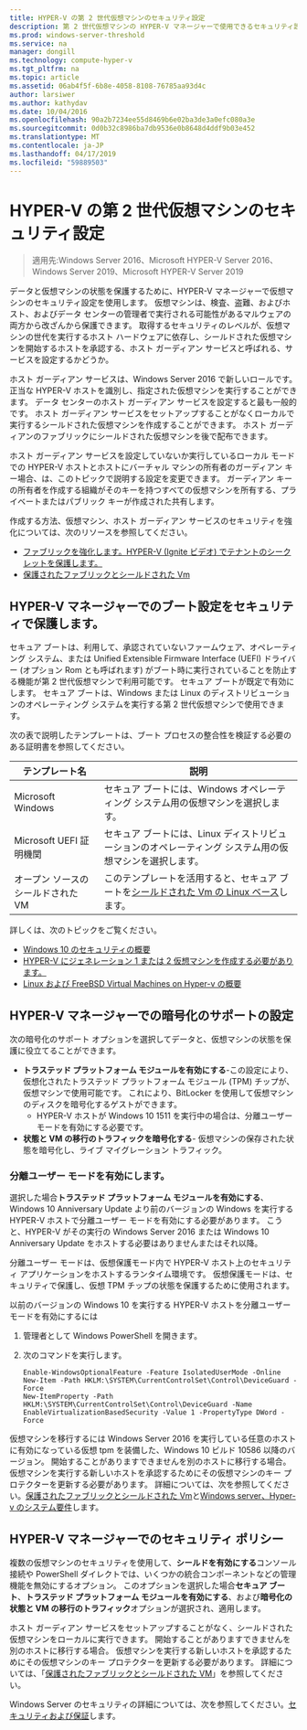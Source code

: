 ```yaml
---
title: HYPER-V の第 2 世代仮想マシンのセキュリティ設定
description: 第 2 世代仮想マシンの HYPER-V マネージャーで使用できるセキュリティ設定について説明します
ms.prod: windows-server-threshold
ms.service: na
manager: dongill
ms.technology: compute-hyper-v
ms.tgt_pltfrm: na
ms.topic: article
ms.assetid: 06ab4f5f-6b8e-4058-8108-76785aa93d4c
author: larsiwer
ms.author: kathydav
ms.date: 10/04/2016
ms.openlocfilehash: 90a2b7234ee55d8469b6e02ba3de3a0efc080a3e
ms.sourcegitcommit: 0d0b32c8986ba7db9536e0b8648d4ddf9b03e452
ms.translationtype: MT
ms.contentlocale: ja-JP
ms.lasthandoff: 04/17/2019
ms.locfileid: "59889503"
---
```

# <a name="generation-2-virtual-machine-security-settings-for-hyper-v"></a>HYPER-V の第 2 世代仮想マシンのセキュリティ設定

>適用先:Windows Server 2016、Microsoft HYPER-V Server 2016、Windows Server 2019、Microsoft HYPER-V Server 2019

データと仮想マシンの状態を保護するために、HYPER-V マネージャーで仮想マシンのセキュリティ設定を使用します。 仮想マシンは、検査、盗難、およびホスト、およびデータ センターの管理者で実行される可能性があるマルウェアの両方から改ざんから保護できます。 取得するセキュリティのレベルが、仮想マシンの世代を実行するホスト ハードウェアに依存し、シールドされた仮想マシンを開始するホストを承認する、ホスト ガーディアン サービスと呼ばれる、サービスを設定するかどうか。  

ホスト ガーディアン サービスは、Windows Server 2016 で新しいロールです。 正当な HYPER-V ホストを識別し、指定された仮想マシンを実行することができます。 データ センターのホスト ガーディアン サービスを設定すると最も一般的です。 ホスト ガーディアン サービスをセットアップすることがなくローカルで実行するシールドされた仮想マシンを作成することができます。 ホスト ガーディアンのファブリックにシールドされた仮想マシンを後で配布できます。  

ホスト ガーディアン サービスを設定していないか実行しているローカル モードでの HYPER-V ホストとホストにバーチャル マシンの所有者のガーディアン キー場合、は、このトピックで説明する設定を変更できます。   ガーディアン キーの所有者を作成する組織がそのキーを持つすべての仮想マシンを所有する、プライベートまたはパブリック キーが作成された共有します。  

作成する方法、仮想マシン、ホスト ガーディアン サービスのセキュリティを強化については、次のリソースを参照してください。  

- [ファブリックを強化します。HYPER-V (Ignite ビデオ) でテナントのシークレットを保護します。](https://go.microsoft.com/fwlink/?LinkId=746379)
- [保護されたファブリックとシールドされた Vm](https://go.microsoft.com/fwlink/?LinkId=746381)

## <a name="secure-boot-setting-in-hyper-v-manager"></a>HYPER-V マネージャーでのブート設定をセキュリティで保護します。  

セキュア ブートは、利用して、承認されていないファームウェア、オペレーティング システム、または Unified Extensible Firmware Interface (UEFI) ドライバー (オプション Rom とも呼ばれます) がブート時に実行されていることを防止する機能が第 2 世代仮想マシンで利用可能です。 セキュア ブートが既定で有効にします。 セキュア ブートは、Windows または Linux のディストリビューションのオペレーティング システムを実行する第 2 世代仮想マシンで使用できます。  

次の表で説明したテンプレートは、ブート プロセスの整合性を検証する必要のある証明書を参照してください。  

|テンプレート名|説明|  
|-----------------|---------------|  
|Microsoft Windows|セキュア ブートには、Windows オペレーティング システム用の仮想マシンを選択します。|  
|Microsoft UEFI 証明機関|セキュア ブートには、Linux ディストリビューションのオペレーティング システム用の仮想マシンを選択します。|  
|オープン ソースのシールドされた VM|このテンプレートを活用すると、セキュア ブートを[シールドされた Vm の Linux ベース](https://docs.microsoft.com/windows-server/security/guarded-fabric-shielded-vm/guarded-fabric-create-a-linux-shielded-vm-template)します。|

詳しくは、次のトピックをご覧ください。  

- [Windows 10 のセキュリティの概要](https://docs.microsoft.com/windows/security/threat-protection/overview-of-threat-mitigations-in-windows-10)  
- [HYPER-V にジェネレーション 1 または 2 仮想マシンを作成する必要があります。](../plan/Should-I-create-a-generation-1-or-2-virtual-machine-in-Hyper-V.md)  
- [Linux および FreeBSD Virtual Machines on Hyper-v の概要](../Supported-Linux-and-FreeBSD-virtual-machines-for-Hyper-V-on-Windows.md)  

## <a name="encryption-support-settings-in-hyper-v-manager"></a>HYPER-V マネージャーでの暗号化のサポートの設定

次の暗号化のサポート オプションを選択してデータと、仮想マシンの状態を保護に役立てることができます。  

- **トラステッド プラットフォーム モジュールを有効にする**-この設定により、仮想化されたトラステッド プラットフォーム モジュール (TPM) チップが、仮想マシンで使用可能です。 これにより、BitLocker を使用して仮想マシンのディスクを暗号化するゲストができます。
  - HYPER-V ホストが Windows 10 1511 を実行中の場合は、分離ユーザー モードを有効にする必要です。 
- **状態と VM の移行のトラフィックを暗号化する**- 仮想マシンの保存された状態を暗号化し、ライブ マイグレーション トラフィック。

### <a name="enable-isolated-user-mode"></a>分離ユーザー モードを有効にします。

選択した場合**トラステッド プラットフォーム モジュールを有効にする**、Windows 10 Anniversary Update より前のバージョンの Windows を実行する HYPER-V ホストで分離ユーザー モードを有効にする必要があります。 こうと、HYPER-V がその実行の Windows Server 2016 または Windows 10 Anniversary Update をホストする必要はありませんまたはそれ以降。

分離ユーザー モードは、仮想保護モード内で HYPER-V ホスト上のセキュリティ アプリケーションをホストするランタイム環境です。 仮想保護モードは、セキュリティで保護し、仮想 TPM チップの状態を保護するために使用されます。  

以前のバージョンの Windows 10 を実行する HYPER-V ホストを分離ユーザー モードを有効にするには  

1.  管理者として Windows PowerShell を開きます。  

2.  次のコマンドを実行します。  

    ```  
    Enable-WindowsOptionalFeature -Feature IsolatedUserMode -Online  
    New-Item -Path HKLM:\SYSTEM\CurrentControlSet\Control\DeviceGuard -Force  
    New-ItemProperty -Path HKLM:\SYSTEM\CurrentControlSet\Control\DeviceGuard -Name EnableVirtualizationBasedSecurity -Value 1 -PropertyType DWord -Force  

    ```  

仮想マシンを移行するには Windows Server 2016 を実行している任意のホストに有効になっている仮想 tpm を装備した、Windows 10 ビルド 10586 以降のバージョン。 開始することがありますできませんを別のホストに移行する場合。 仮想マシンを実行する新しいホストを承認するためにその仮想マシンのキー プロテクターを更新する必要があります。 詳細については、次を参照してください。[保護されたファブリックとシールドされた Vm](https://go.microsoft.com/fwlink/?LinkId=746381)と[Windows server、Hyper-v のシステム要件](../System-requirements-for-Hyper-V-on-Windows.md)します。  

## <a name="security-policy-in-hyper-v-manager"></a>HYPER-V マネージャーでのセキュリティ ポリシー  
複数の仮想マシンのセキュリティを使用して、**シールドを有効にする**コンソール接続や PowerShell ダイレクトでは、いくつかの統合コンポーネントなどの管理機能を無効にするオプション。 このオプションを選択した場合**セキュア ブート**、**トラステッド プラットフォーム モジュールを有効にする**、および**暗号化の状態と VM の移行のトラフィック**オプションが選択され、適用します。   

ホスト ガーディアン サービスをセットアップすることがなく、シールドされた仮想マシンをローカルに実行できます。 開始することがありますできませんを別のホストに移行する場合。 仮想マシンを実行する新しいホストを承認するためにその仮想マシンのキー プロテクターを更新する必要があります。 詳細については、「[保護されたファブリックとシールドされた VM](https://go.microsoft.com/fwlink/?LinkId=746381)」を参照してください。  

Windows Server のセキュリティの詳細については、次を参照してください。[セキュリティおよび保証](../../../security/Security-and-Assurance.md)します。  
